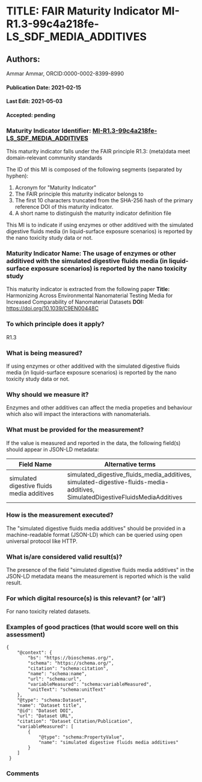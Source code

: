# TITLE: FAIR Maturity Indicator MI-R1.3-99c4a218fe-LS_SDF_MEDIA_ADDITIVES

## Authors: 
Ammar Ammar, ORCID:0000-0002-8399-8990

#### Publication Date: 2021-02-15
#### Last Edit: 2021-05-03
#### Accepted: pending

### Maturity Indicator Identifier: [MI-R1.3-99c4a218fe-LS_SDF_MEDIA_ADDITIVES](https://w3id.org/fair/maturity_indicator/terms/Gen2/MI-R1.3-99c4a218fe-LS_SDF_MEDIA_ADDITIVES)

This maturity indicator falls under the FAIR principle R1.3:
(meta)data meet domain-relevant community standards

The ID of this MI is composed of the following segments (separated by hyphen):
1. Acronym for "Maturity Indicator"
1. The FAIR principle this maturity indicator belongs to
1. The first 10 characters truncated from the SHA-256 hash of the primary reference DOI of this maturity indicator.
1. A short name to distinguish the maturity indicator definition file

This MI is to indicate if using enzymes or other additived with the simulated digestive fluids media (in liquid-surface exposure scenarios) is reported by the nano toxicity study data or not.

### Maturity Indicator Name:  The usage of enzymes or other additived with the simulated digestive fluids media (in liquid-surface exposure scenarios) is reported by the nano toxicity study

This maturity indicator is extracted from the following paper 
**Title:** Harmonizing Across Environmental Nanomaterial Testing Media for Increased Comparability of Nanomaterial Datasets
**DOI:** https://doi.org/10.1039/C9EN00448C

### To which principle does it apply?  
R1.3

### What is being measured?
If using enzymes or other additived with the simulated digestive fluids media (in liquid-surface exposure scenarios) is reported by the nano toxicity study data or not.

### Why should we measure it?
Enzymes and other additives can affect the media propeties and behaviour which also will impact the interactions with nanomaterials.

### What must be provided for the measurement?
If the value is measured and reported in the data, the following field(s) should appear in JSON-LD metadata: 

| Field Name                          | Alternative terms                                                                                                |
| ----------------------------------- | ---------------------------------------------------------------------------------------------------------------- |
| simulated digestive fluids media additives | simulated_digestive_fluids_media_additives,<br>simulated-digestive-fluids-media-additives,<br>SimulatedDigestiveFluidsMediaAdditives |

### How is the measurement executed?
The "simulated digestive fluids media additives" should be provided in a machine-readable format (JSON-LD) which can be queried using open universal protocol like HTTP.

### What is/are considered valid result(s)?
The presence of the field "simulated digestive fluids media additives" in the JSON-LD metadata means the measurement is reported which is the valid result.

### For which digital resource(s) is this relevant? (or 'all')
For nano toxicity related datasets.  

### Examples of good practices (that would score well on this assessment)
```{json}
{
 	"@context": {
 		"bs": "https://bioschemas.org/",
 		"schema": "https://schema.org/",
 		"citation": "schema:citation",
 		"name": "schema:name",
 		"url": "schema:url",
 		"variableMeasured": "schema:variableMeasured",
 		"unitText": "schema:unitText"
 	},
 	"@type": "schema:Dataset",
 	"name": "Dataset title",
 	"@id": "Dataset DOI",
 	"url": "Dataset URL",
 	"citation": "Dataset Citation/Publication",
 	"variableMeasured": [
 		{
 			"@type": "schema:PropertyValue",
 			"name": "simulated digestive fluids media additives"
 		}
 	]
 }
```

### Comments

